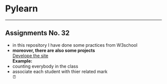# Pylearn  
---  
Assignments No. 32  
---  
* in this repository I have done some practices from W3school  
* **moreover, there are also some projects**  
[Develope the site](https://www.google.com)  
**Example:**
* counting everybody in the class  
* associate each student with thier related mark  
⏰
